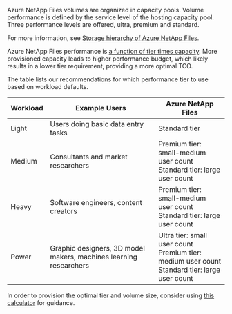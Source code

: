 Azure NetApp Files volumes are organized in capacity pools. Volume performance is defined by the service level of the hosting capacity pool. Three performance levels are offered, ultra, premium and standard.

For more information, see [Storage hierarchy of Azure NetApp Files](/azure/azure-netapp-files/azure-netapp-files-understand-storage-hierarchy).

Azure NetApp Files performance is [a function of tier times capacity](/azure/azure-netapp-files/azure-netapp-files-performance-considerations). More provisioned capacity leads to higher performance budget, which likely results in a lower tier requirement, providing a more optimal TCO.

The table lists our recommendations for which performance tier to use based on workload defaults.

| **Workload** | **Example Users**                                                 | **Azure NetApp Files**                                                                             |
| ------------ | ----------------------------------------------------------------- | -------------------------------------------------------------------------------------------------- |
| Light        | Users doing basic data entry tasks                                | Standard tier                                                                                      |
| Medium       | Consultants and market researchers                                | Premium tier: small-medium user count<br>Standard tier: large user count                           |
| Heavy        | Software engineers, content creators                              | Premium tier: small-medium user count<br>Standard tier: large user count                           |
| Power        | Graphic designers, 3D model makers, machines learning researchers | Ultra tier: small user count<br>Premium tier: medium user count<br>Standard tier: large user count |

In order to provision the optimal tier and volume size, consider using [this calculator](https://github.com/ANFTechTeam/Fslogix-Calculator) for guidance.
